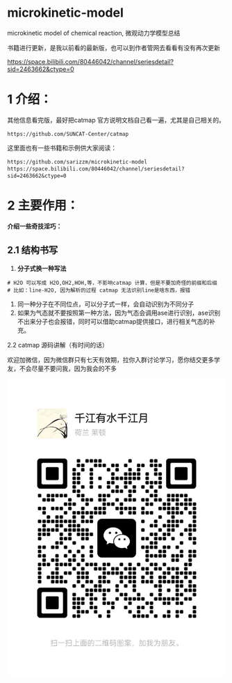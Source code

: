 # microkinetic-model
microkinetic model of chemical reaction,  微观动力学模型总结

书籍进行更新，是我以前看的最新版，也可以到作者管网去看看有没有再次更新

https://space.bilibili.com/80446042/channel/seriesdetail?sid=2463662&ctype=0

# 1 介绍：

其他信息看完版，最好把catmap 官方说明文档自己看一遍，尤其是自己相关的。

```
https://github.com/SUNCAT-Center/catmap
```

这里面也有一些书籍和示例供大家阅读：

```
https://github.com/sarizzm/microkinetic-model
https://space.bilibili.com/80446042/channel/seriesdetail?sid=2463662&ctype=0
```

# 2 主要作用：

**介绍一些奇技淫巧：**

## 2.1 结构书写

1. **分子式换一种写法**

```
# H2O 可以写成 H2O,OH2,HOH,等，不影响catmap 计算，但是不要加奇怪的前缀和后缀
# 比如：line-H2O, 因为解析的过程 catmap 无法识别line是啥东西，报错
```

1. 同一种分子在不同位点，可以分子式一样，会自动识别为不同分子
2. 如果为气态就不要按照第一种方法，因为气态会调用ase进行识别，ase识别不出来分子也会报错，同时可以借助catmap提供接口，进行相关气态的补充。

2.2 catmap 源码讲解（有时间的话）





欢迎加微信，因为微信群只有七天有效期，拉你入群讨论学习，愿你结交更多学友，不会尽量不要问我，因为我会的不多

![](.\picture\wx.jpg)





